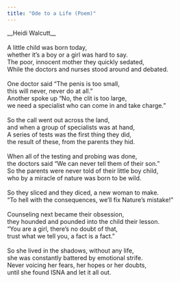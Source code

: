 ```yaml
---
title: "Ode to a Life (Poem)"
---
```


\_\_Heidi Walcutt\_\_<br><br>A little child was born today,<br>whether it&#8217;s a boy or a girl was hard to say.<br>The poor, innocent mother they quickly sedated,<br>While the doctors and nurses stood around and debated.<br><br>One doctor said &#8220;The penis is too small,<br>this will never, never do at all.&#8221;<br>Another spoke up &#8220;No, the clit is too large,<br>we need a specialist who can come in and take charge.&#8221;<br><br>So the call went out across the land,<br>and when a group of specialists was at hand,<br>A series of tests was the first thing they did,<br>the result of these, from the parents they hid.<br><br>When all of the testing and probing was done,<br>the doctors said &#8220;We can never tell them of their son.&#8221;<br>So the parents were never told of their little boy child,<br>who by a miracle of nature was born to be wild.<br><br>So they sliced and they diced, a new woman to make.<br>&#8220;To hell with the consequences, we&#8217;ll fix Nature&#8217;s mistake!&#8221;<br><br>Counseling next became their obsession,<br>they hounded and pounded into the child their lesson.<br>&#8220;You are a girl, there&#8217;s no doubt of that,<br>trust what we tell you, a fact is a fact.&#8221;<br><br>So she lived in the shadows, without any life,<br>she was constantly battered by emotional strife.<br>Never voicing her fears, her hopes or her doubts,<br>until she found <span class="caps">ISNA</span> and let it all out.<br>